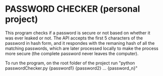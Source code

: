 # PASSWORD CHECKER (personal project)

This program checks if a password is secure or not based on whether it was ever leaked or not. The API accepts the first 5 characters of the password in hash form, and it respondes with the remaning hash of all the matching passwords, which are later processed locally to make the process more secure (the complete password never leaves the computer).

To run the program, on the root folder of the project run "python passwordChecker.py {password1} {password2} ... {password_n}"
